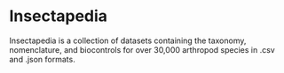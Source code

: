 # Insectapedia
Insectapedia is a collection of datasets containing the taxonomy, nomenclature, and biocontrols for over 30,000 arthropod species in .csv and .json formats.
